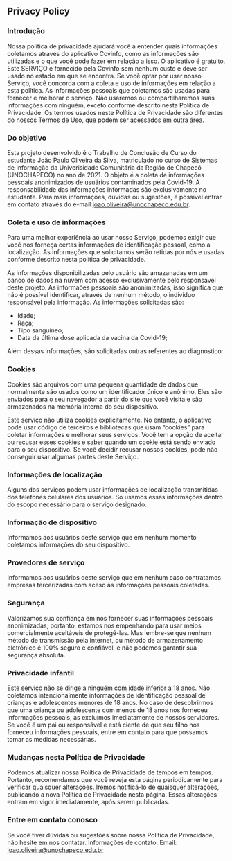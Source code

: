 Privacy Policy  
----------------

### Introdução
Nossa política de privacidade ajudará você a entender quais informações coletamos através do aplicativo Covinfo, como as informações são utilizadas e o que você pode fazer em relação a isso. O aplicativo é gratuito.  Este SERVIÇO é fornecido pela Covinfo sem nenhum custo e deve ser usado no estado em que se encontra. Se você optar por usar nosso Serviço, você concorda com a coleta e uso de informações em relação a esta política. As informações pessoais que coletamos são usadas para fornecer e melhorar o serviço. Não usaremos ou compartilharemos suas informações com ninguém, exceto conforme descrito nesta Política de Privacidade. Os termos usados neste Política de Privacidade são diferentes do nossos Termos de Uso, que podem ser acessados em outra área.

### Do objetivo
Esta projeto desenvolvido é o Trabalho de Conclusão de Curso do estudante João Paulo Oliveira da Silva, matriculado no curso de Sistemas de Informação da Univerisidade Comunitária da Região de Chapecó (UNOCHAPECÓ) no ano de 2021. O objeto é a coleta de informações pessoais anonimizados de usuários contaminados pela Covid-19. A responsabilidade das informações informadas são exclusivamente no estudante. Para mais informações, dúvidas ou sugestões, é possível entrar em contato através do e-mail joao.oliveira@unochapeco.edu.br.

### Coleta e uso de informações
Para uma melhor experiência ao usar nosso Serviço, podemos exigir que você nos forneça certas informações de identificação pessoal, como a localização. As informações que solicitamos serão retidas por nós e usadas conforme descrito nesta política de privacidade.

As informações disponibilizadas pelo usuário são amazanadas em um banco de dados na nuvem com acesso exclusivamente pelo responsável deste projeto. As informaões pessoais são anonimizadas, isso significa que não é possível identificar, através de nenhum método, o indivíduo responsável pela informação. As informações solicitadas são:

- Idade;
- Raça;
- Tipo sanguíneo;
- Data da última dose aplicada da vacina da Covid-19;


Além dessas informações, são solicitadas outras referentes ao diagnóstico:





### Cookies  
Cookies são arquivos com uma pequena quantidade de dados que normalmente são usados como um identificador único e anônimo. Eles são enviados para o seu navegador a partir do site que você visita e são armazenados na memória interna do seu dispositivo.

Este serviço não utiliza cookies explicitamente. No entanto, o aplicativo pode usar código de terceiros e bibliotecas que usam “cookies” para coletar informações e melhorar seus serviços. Você tem a opção de aceitar ou recusar esses cookies e saber quando um cookie está sendo enviado para o seu dispositivo. Se você decidir recusar nossos cookies, pode não conseguir usar algumas partes deste Serviço.

### Informações de localização
Alguns dos serviços podem usar informações de localização transmitidas dos telefones celulares dos usuários. Só usamos essas informações dentro do escopo necessário para o serviço designado.

### Informação de dispositivo
Informamos aos usuários deste serviço que em nenhum momento coletamos informações do seu dispositivo.

### Provedores de serviço
Informamos aos usuários deste serviço que em nenhum caso contratamos empresas tercerizadas com aceso às informações pessoais coletadas. 

### Segurança
Valorizamos sua confiança em nos fornecer suas informações pessoais anonimizadas, portanto, estamos nos empenhando para usar meios comercialmente aceitáveis de protegê-las. Mas lembre-se que nenhum método de transmissão pela internet, ou método de armazenamento eletrônico é 100% seguro e confiável, e não podemos garantir sua segurança absoluta.  

### Privacidade infantil
Este serviço não se dirige a ninguém com idade inferior a 18 anos. Não coletamos intencionalmente informações de identificação pessoal de crianças e adolescentes menores de 18 anos. No caso de descobrirmos que uma criança ou adolescente com menos de 18 anos nos forneceu informações pessoais, as excluímos imediatamente de nossos servidores. Se você é um pai ou responsável e está ciente de que seu filho nos forneceu informações pessoais, entre em contato para que possamos tomar as medidas necessárias. 

### Mudanças nesta Política de Privacidade
Podemos atualizar nossa Política de Privacidade de tempos em tempos. Portanto, recomendamos que você reveja esta página periodicamente para verificar quaisquer alterações. Iremos notificá-lo de quaisquer alterações, publicando a nova Política de Privacidade nesta página. Essas alterações entram em vigor imediatamente, após serem publicadas.

### Entre em contato conosco
Se você tiver dúvidas ou sugestões sobre nossa Política de Privacidade, não hesite em nos contatar.
Informações de contato:
Email: joao.oliveira@unochapeco.edu.br
